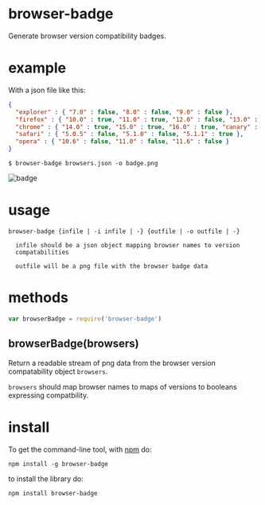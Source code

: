 # browser-badge

Generate browser version compatibility badges.

# example

With a json file like this:

``` json
{
  "explorer" : { "7.0" : false, "8.0" : false, "9.0" : false },
  "firefox" : { "10.0" : true, "11.0" : true, "12.0" : false, "13.0" : true, "nightly" : true },
  "chrome" : { "14.0" : true, "15.0" : true, "16.0" : true, "canary" : true },
  "safari" : { "5.0.5" : false, "5.1.0" : false, "5.1.1" : true },
  "opera" : { "10.6" : false, "11.0" : false, "11.6" : false }
}
```

```
$ browser-badge browsers.json -o badge.png
```

![badge](http://substack.net/images/badge.png)

# usage

```
browser-badge {infile | -i infile | -} {outfile | -o outfile | -}

  infile should be a json object mapping browser names to version
  compatabilities
  
  outfile will be a png file with the browser badge data
```

# methods

``` js
var browserBadge = require('browser-badge')
```

## browserBadge(browsers)

Return a readable stream of png data from the browser version compatability
object `browsers`.

`browsers` should map browser names to maps of versions to booleans expressing
compatbility.

# install

To get the command-line tool, with [npm](http://npmjs.org) do:

```
npm install -g browser-badge
```

to install the library do:

```
npm install browser-badge
```
